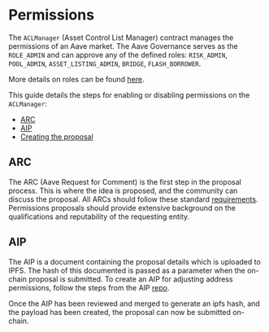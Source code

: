 # Permissions

The `ACLManager` (Asset Control List Manager) contract manages the permissions of an Aave market. The Aave Governance serves as the `ROLE_ADMIN` and can approve any of the defined roles: `RISK_ADMIN`, `POOL_ADMIN`, `ASSET_LISTING_ADMIN`, `BRIDGE`, `FLASH_BORROWER`.

More details on roles can be found [here](../../core-contracts/aclmanager.md#roles).

This guide details the steps for enabling or disabling permissions on the `ACLManager`:

* [ARC](permissions.md)
* [AIP](permissions.md)
* [Creating the proposal](permissions.md)

## ARC

The ARC (Aave Request for Comment) is the first step in the proposal process. This is where the idea is proposed, and the community can discuss the proposal. All ARCs should follow these standard [requirements](https://docs.aave.com/governance/arcs). Permissions proposals should provide extensive background on the qualifications and reputability of the requesting entity.

## AIP

The AIP is a document containing the proposal details which is uploaded to IPFS. The hash of this documented is passed as a parameter when the on-chain proposal is submitted. To create an AIP for adjusting address permissions, follow the steps from the AIP [repo](https://aave.github.io/aip/).

Once the AIP has been reviewed and merged to generate an ipfs hash, and the payload has been created, the proposal can now be submitted on-chain.
